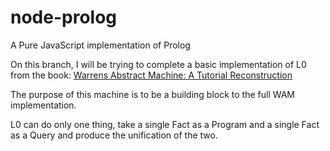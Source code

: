 node-prolog
===========

A Pure JavaScript implementation of Prolog 

On this branch, I will be trying to complete a basic implementation of L0 from the book:
[Warrens Abstract Machine: A Tutorial Reconstruction](http://wambook.sourceforge.net/)

The purpose of this machine is to be a building block to the full WAM implementation. 

L0 can do only one thing, take a single Fact as a Program and a single Fact as a Query and produce the unification of the two.